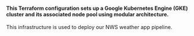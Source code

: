 #### This Terraform configuration sets up a Google Kubernetes Engine (GKE) cluster and its associated node pool using modular architecture.
This infrastructure is used to deploy our NWS weather app pipeline.
